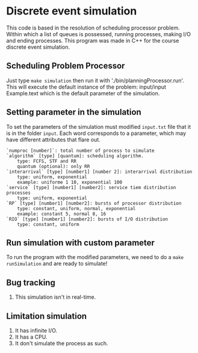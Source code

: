 Discrete event simulation
=================================================

This code is based in the resolution of scheduling processor problem. Within which a list of queues is possessed, running processes, making I/O and ending processes. This program was made ​​in C++ for the course discrete event simulation.


Scheduling Problem Processor
------------------

Just type `make simulation` then run it with './bin/planningProcessor.run'. This will execute the default instance of the problem: input/input Example.text which is the default parameter of the simulation.

Setting parameter in the simulation
------------------

To set the parameters of the simulation must modified `input.txt` file that it is in the folder `input`. Each word corresponds to a parameter, which may have different attributes that flare out.

	`numproc [number]`: total number of process to simulate
	`algorithm` [type] [quantum]: scheduling algorithm.
		type: FCFS, STF and RR
		quantum (optional): only RR
	`interarrival` [type] [number1] [number 2]: interarrival distribution
		type: uniform, exponential
		example: uniforme 1 10, exponential 100
	`service` [type] [number1] [number2]: service tiem distribution processes
		type: uniform, exponential
	`RP` [type] [number1] [number2]: bursts of processor distribution
		type: constant, uniform, normal, exponential
		example: constant 5, normal 8, 16
	`RIO` [type] [number1] [number2]: bursts of I/O distribution
		type: constant, uniform

Run simulation with custom parameter
------------------

To run the program with the modified parameters, we need to do a `make runSimulation` and are ready to simulate!


Bug tracking
------------

1. This simulation isn't in real-time.

Limitation simulation
------------
1. It has infinite I/O.
2. It has a CPU.
3. It don't simulate the process as such.